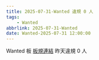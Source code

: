 ```yaml
---
title: 2025-07-31-Wanted 違規 0 人
tags:
    - Wanted
abbrlink: 2025-07-31-Wanted
date: Wanted-2025-07-31 12:00:00
---
```

Wanted 板 [板規連結](https://www.ptt.cc/bbs/Wanted/M.1608829773.A.D3B.html)
昨天違規 0 人
